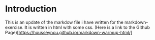 # Introduction
This is an update of the markdow file i have written for the markdown-exercise.
It is written in html with some css.
(Here is a link to the Github Page)[https://housseynou.github.io/markdown-warmup-html/]
